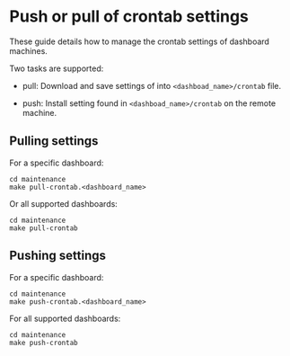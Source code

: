 
Push or pull of crontab settings
================================

These guide details how to manage the crontab settings of dashboard machines.

Two tasks are supported:

* pull: Download and save settings of into `<dashboad_name>/crontab` file.

* push: Install setting found in `<dashboad_name>/crontab` on the remote machine.


## Pulling settings

For a specific dashboard:

```
cd maintenance
make pull-crontab.<dashboard_name>
```

Or all supported dashboards:

```
cd maintenance
make pull-crontab
```

## Pushing settings

For a specific dashboard:

```
cd maintenance
make push-crontab.<dashboard_name>
```

For all supported dashboards:

```
cd maintenance
make push-crontab
```
